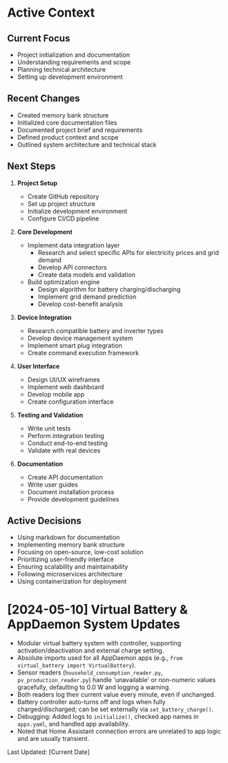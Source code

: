 # Active Context

## Current Focus
- Project initialization and documentation
- Understanding requirements and scope
- Planning technical architecture
- Setting up development environment

## Recent Changes
- Created memory bank structure
- Initialized core documentation files
- Documented project brief and requirements
- Defined product context and scope
- Outlined system architecture and technical stack

## Next Steps
1. **Project Setup**
   - Create GitHub repository
   - Set up project structure
   - Initialize development environment
   - Configure CI/CD pipeline

2. **Core Development**
   - Implement data integration layer
     - Research and select specific APIs for electricity prices and grid demand
     - Develop API connectors
     - Create data models and validation
   - Build optimization engine
     - Design algorithm for battery charging/discharging
     - Implement grid demand prediction
     - Develop cost-benefit analysis

3. **Device Integration**
   - Research compatible battery and inverter types
   - Develop device management system
   - Implement smart plug integration
   - Create command execution framework

4. **User Interface**
   - Design UI/UX wireframes
   - Implement web dashboard
   - Develop mobile app
   - Create configuration interface

5. **Testing and Validation**
   - Write unit tests
   - Perform integration testing
   - Conduct end-to-end testing
   - Validate with real devices

6. **Documentation**
   - Create API documentation
   - Write user guides
   - Document installation process
   - Provide development guidelines

## Active Decisions
- Using markdown for documentation
- Implementing memory bank structure
- Focusing on open-source, low-cost solution
- Prioritizing user-friendly interface
- Ensuring scalability and maintainability
- Following microservices architecture
- Using containerization for deployment

# [2024-05-10] Virtual Battery & AppDaemon System Updates

- Modular virtual battery system with controller, supporting activation/deactivation and external charge setting.
- Absolute imports used for all AppDaemon apps (e.g., `from virtual_battery import VirtualBattery`).
- Sensor readers (`household_consumption_reader.py`, `pv_production_reader.py`) handle 'unavailable' or non-numeric values gracefully, defaulting to 0.0 W and logging a warning.
- Both readers log their current value every minute, even if unchanged.
- Battery controller auto-turns off and logs when fully charged/discharged; can be set externally via `set_battery_charge()`.
- Debugging: Added logs to `initialize()`, checked app names in `apps.yaml`, and handled app availability.
- Noted that Home Assistant connection errors are unrelated to app logic and are usually transient.

Last Updated: [Current Date]
